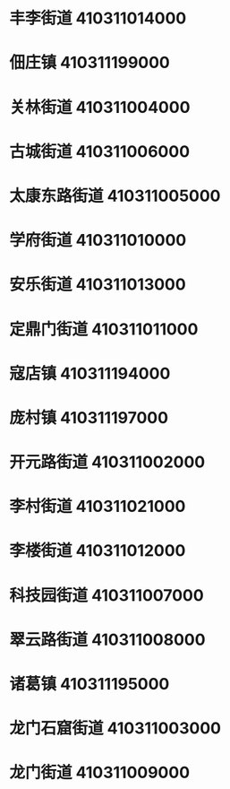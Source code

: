 # 丰李街道 410311014000
# 佃庄镇 410311199000
# 关林街道 410311004000
# 古城街道 410311006000
# 太康东路街道 410311005000
# 学府街道 410311010000
# 安乐街道 410311013000
# 定鼎门街道 410311011000
# 寇店镇 410311194000
# 庞村镇 410311197000
# 开元路街道 410311002000
# 李村街道 410311021000
# 李楼街道 410311012000
# 科技园街道 410311007000
# 翠云路街道 410311008000
# 诸葛镇 410311195000
# 龙门石窟街道 410311003000
# 龙门街道 410311009000
